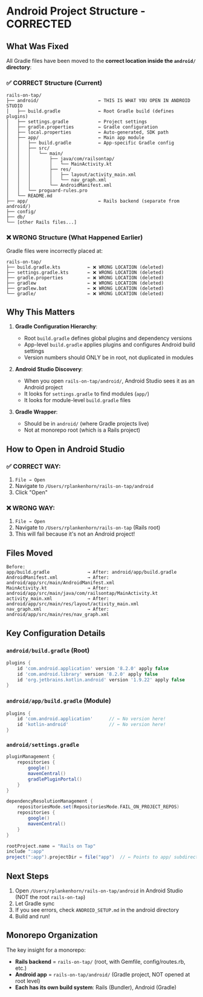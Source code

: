 # Android Project Structure - CORRECTED

## What Was Fixed

All Gradle files have been moved to the **correct location inside the `android/` directory**:

### ✅ CORRECT Structure (Current)

```
rails-on-tap/
├── android/                      ← THIS IS WHAT YOU OPEN IN ANDROID STUDIO
│   ├── build.gradle              ← Root Gradle build (defines plugins)
│   ├── settings.gradle           ← Project settings
│   ├── gradle.properties         ← Gradle configuration
│   ├── local.properties          ← Auto-generated, SDK path
│   ├── app/                      ← Main app module
│   │   ├── build.gradle          ← App-specific Gradle config
│   │   ├── src/
│   │   │   └── main/
│   │   │       ├── java/com/railsontap/
│   │   │       │   └── MainActivity.kt
│   │   │       ├── res/
│   │   │       │   ├── layout/activity_main.xml
│   │   │       │   └── nav_graph.xml
│   │   │       └── AndroidManifest.xml
│   │   └── proguard-rules.pro
│   └── README.md
├── app/                          ← Rails backend (separate from android/)
├── config/
├── db/
└── [other Rails files...]
```

### ❌ WRONG Structure (What Happened Earlier)

Gradle files were incorrectly placed at:
```
rails-on-tap/
├── build.gradle.kts          ← ❌ WRONG LOCATION (deleted)
├── settings.gradle.kts       ← ❌ WRONG LOCATION (deleted)
├── gradle.properties         ← ❌ WRONG LOCATION (deleted)
├── gradlew                   ← ❌ WRONG LOCATION (deleted)
├── gradlew.bat               ← ❌ WRONG LOCATION (deleted)
└── gradle/                   ← ❌ WRONG LOCATION (deleted)
```

## Why This Matters

1. **Gradle Configuration Hierarchy**:
   - Root `build.gradle` defines global plugins and dependency versions
   - App-level `build.gradle` applies plugins and configures Android build settings
   - Version numbers should ONLY be in root, not duplicated in modules

2. **Android Studio Discovery**:
   - When you open `rails-on-tap/android/`, Android Studio sees it as an Android project
   - It looks for `settings.gradle` to find modules (`app/`)
   - It looks for module-level `build.gradle` files

3. **Gradle Wrapper**:
   - Should be in `android/` (where Gradle projects live)
   - Not at monorepo root (which is a Rails project)

## How to Open in Android Studio

### ✅ CORRECT WAY:
1. `File → Open`
2. Navigate to `/Users/rplankenhorn/rails-on-tap/android`
3. Click "Open"

### ❌ WRONG WAY:
1. `File → Open`
2. Navigate to `/Users/rplankenhorn/rails-on-tap`  (Rails root)
3. This will fail because it's not an Android project!

## Files Moved

```
Before:
app/build.gradle              → After: android/app/build.gradle
AndroidManifest.xml           → After: android/app/src/main/AndroidManifest.xml
MainActivity.kt               → After: android/app/src/main/java/com/railsontap/MainActivity.kt
activity_main.xml             → After: android/app/src/main/res/layout/activity_main.xml
nav_graph.xml                 → After: android/app/src/main/res/nav_graph.xml
```

## Key Configuration Details

### `android/build.gradle` (Root)
```gradle
plugins {
    id 'com.android.application' version '8.2.0' apply false
    id 'com.android.library' version '8.2.0' apply false
    id 'org.jetbrains.kotlin.android' version '1.9.22' apply false
}
```

### `android/app/build.gradle` (Module)
```gradle
plugins {
    id 'com.android.application'      // ← No version here!
    id 'kotlin-android'               // ← No version here!
}
```

### `android/settings.gradle`
```gradle
pluginManagement {
    repositories {
        google()
        mavenCentral()
        gradlePluginPortal()
    }
}

dependencyResolutionManagement {
    repositoriesMode.set(RepositoriesMode.FAIL_ON_PROJECT_REPOS)
    repositories {
        google()
        mavenCentral()
    }
}

rootProject.name = "Rails on Tap"
include ":app"
project(":app").projectDir = file("app")  // ← Points to app/ subdirectory
```

## Next Steps

1. Open `/Users/rplankenhorn/rails-on-tap/android` in Android Studio (NOT the root `rails-on-tap`)
2. Let Gradle sync
3. If you see errors, check `ANDROID_SETUP.md` in the android directory
4. Build and run!

## Monorepo Organization

The key insight for a monorepo:
- **Rails backend** = `rails-on-tap/` (root, with Gemfile, config/routes.rb, etc.)
- **Android app** = `rails-on-tap/android/` (Gradle project, NOT opened at root level)
- **Each has its own build system**: Rails (Bundler), Android (Gradle)
